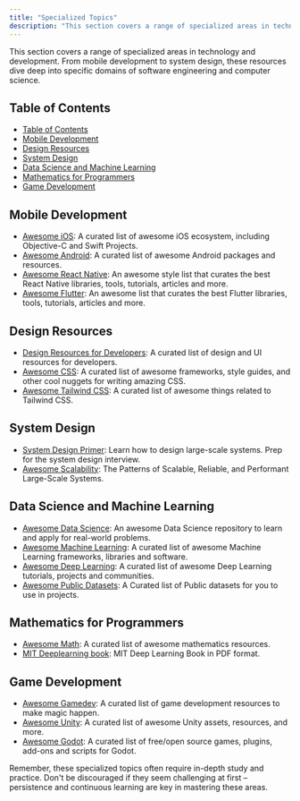 ```yaml
---
title: "Specialized Topics"
description: "This section covers a range of specialized areas in technology and development. From mobile development to system design, these resources dive deep into specific domains of software engineering and computer science."
---
```


This section covers a range of specialized areas in technology and development. From mobile development to system design, these resources dive deep into specific domains of software engineering and computer science.

## Table of Contents
- [Table of Contents](#table-of-contents)
- [Mobile Development](#mobile-development)
- [Design Resources](#design-resources)
- [System Design](#system-design)
- [Data Science and Machine Learning](#data-science-and-machine-learning)
- [Mathematics for Programmers](#mathematics-for-programmers)
- [Game Development](#game-development)

## Mobile Development

- <a href="https://github.com/vsouza/awesome-ios" target="_blank" rel="noopener noreferrer">Awesome iOS</a>: A curated list of awesome iOS ecosystem, including Objective-C and Swift Projects.
- <a href="https://github.com/JStumpp/awesome-android" target="_blank" rel="noopener noreferrer">Awesome Android</a>: A curated list of awesome Android packages and resources.
- <a href="https://github.com/jondot/awesome-react-native" target="_blank" rel="noopener noreferrer">Awesome React Native</a>: An awesome style list that curates the best React Native libraries, tools, tutorials, articles and more.
- <a href="https://github.com/Solido/awesome-flutter" target="_blank" rel="noopener noreferrer">Awesome Flutter</a>: An awesome list that curates the best Flutter libraries, tools, tutorials, articles and more.

## Design Resources

- <a href="https://github.com/bradtraversy/design-resources-for-developers" target="_blank" rel="noopener noreferrer">Design Resources for Developers</a>: A curated list of design and UI resources for developers.
- <a href="https://github.com/awesome-css-group/awesome-css" target="_blank" rel="noopener noreferrer">Awesome CSS</a>: A curated list of awesome frameworks, style guides, and other cool nuggets for writing amazing CSS.
- <a href="https://github.com/aniftyco/awesome-tailwindcss" target="_blank" rel="noopener noreferrer">Awesome Tailwind CSS</a>: A curated list of awesome things related to Tailwind CSS.

## System Design

- <a href="https://github.com/donnemartin/system-design-primer" target="_blank" rel="noopener noreferrer">System Design Primer</a>: Learn how to design large-scale systems. Prep for the system design interview.
- <a href="https://github.com/binhnguyennus/awesome-scalability" target="_blank" rel="noopener noreferrer">Awesome Scalability</a>: The Patterns of Scalable, Reliable, and Performant Large-Scale Systems.

## Data Science and Machine Learning

- <a href="https://github.com/academic/awesome-datascience" target="_blank" rel="noopener noreferrer">Awesome Data Science</a>: An awesome Data Science repository to learn and apply for real-world problems.
- <a href="https://github.com/josephmisiti/awesome-machine-learning" target="_blank" rel="noopener noreferrer">Awesome Machine Learning</a>: A curated list of awesome Machine Learning frameworks, libraries and software.
- <a href="https://github.com/ChristosChristofidis/awesome-deep-learning" target="_blank" rel="noopener noreferrer">Awesome Deep Learning</a>: A curated list of awesome Deep Learning tutorials, projects and communities.
- <a href="https://github.com/awesomedata/awesome-public-datasets" target="_blank" rel="noopener noreferrer">Awesome Public Datasets</a>: A Curated list of Public datasets for you to use in projects.

## Mathematics for Programmers

- <a href="https://github.com/rossant/awesome-math" target="_blank" rel="noopener noreferrer">Awesome Math</a>: A curated list of awesome mathematics resources.
- <a href="https://github.com/janishar/mit-deep-learning-book-pdf" target="_blank" rel="noopener noreferrer">MIT Deeplearning book</a>: MIT Deep Learning Book in PDF format.

## Game Development

- <a href="https://github.com/Calinou/awesome-gamedev" target="_blank" rel="noopener noreferrer">Awesome Gamedev</a>: A curated list of game development resources to make magic happen.
- <a href="https://github.com/RyanNielson/awesome-unity" target="_blank" rel="noopener noreferrer">Awesome Unity</a>: A curated list of awesome Unity assets, resources, and more.
- <a href="https://github.com/godotengine/awesome-godot" target="_blank" rel="noopener noreferrer">Awesome Godot</a>: A curated list of free/open source games, plugins, add-ons and scripts for Godot.


Remember, these specialized topics often require in-depth study and practice. Don't be discouraged if they seem challenging at first – persistence and continuous learning are key in mastering these areas.